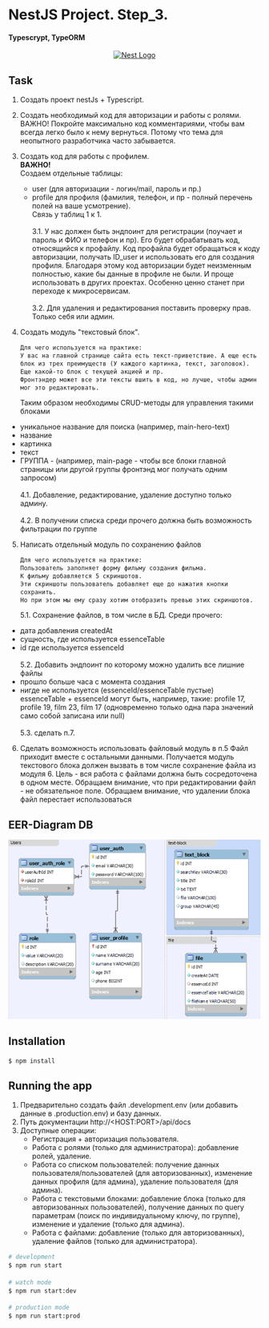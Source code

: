 # NestJS Project. Step_3.
#### Typescrypt, TypeORM

<p align="center">
  <a href="http://nestjs.com/" target="blank"><img src="https://nestjs.com/img/logo-small.svg" width="200" alt="Nest Logo" /></a>
</p>

## Task

1. Создать проект nestJs + Typescript.
2. Создать необходимый код для авторизации и работы с ролями.
   ВАЖНО!
   Покройте максимально код комментариями, чтобы вам всегда легко было к нему вернуться. Потому что тема для неопытного разработчика часто забывается.


3. Создать код для работы с профилем.
   <br><b> ВАЖНО! </b><br>
   Создаем отдельные таблицы:
   * user (для авторизации - логин/mail, пароль и пр.)
   * profile для профиля (фамилия, телефон, и пр - полный перечень полей на ваше усмотрение).<br>
   Связь у таблиц 1 к 1.
    <br><br>
    3.1. У нас должен  быть эндпоинт для регистрации (поучает и пароль и ФИО и телефон и пр). Его будет обрабатывать код, относящийся к профайлу. Код профайла будет обращаться к коду авторизации, получать ID_user и использовать его для создания профиля.
Благодаря этому код авторизации будет неизменным полностью, какие бы данные в профиле не были. И проще использовать в других проектах. Особенно ценно станет при переходе к микросервисам.<br><br>
    3.2. Для удаления и редактирования поставить проверку прав. Только себя или админ.


4. Создать модуль "текстовый блок".
   ```
   Для чего используется на практике:
   У вас на главной странице сайта есть текст-приветствие. А еще есть блок из трех преимуществ (У каждого картинка, текст, заголовок).
   Еще какой-то блок с текущей акцией и пр.
   Фронтэндер может все эти тексты вшить в код, но лучше, чтобы админ мог это редактировать.
   ```
   Таким образом необходимы CRUD-методы для управления такими блоками
- уникальное название для поиска (например, main-hero-text)
- название
- картинка
- текст
- ГРУППА - (например, main-page - чтобы все блоки главной страницы или другой группы фронтэнд мог получать одним запросом)<br><br>
  4.1. Добавление, редактирование, удаление доступно только админу.<br><br>
  4.2. В получении списка среди прочего должна быть возможность фильтрации по группе<br>


5. Написать отдельный модуль по сохранению файлов
   ```
   Для чего используется на практике:
   Пользователь заполняет форму фильму создания фильма.
   К фильму добавляется 5 скриншотов.
   Эти скриншоты пользователь добавляет еще до нажатия кнопки сохранить.
   Но при этом мы ему сразу хотим отобразить превью этих скриншотов.
   ```
   5.1. Сохранение файлов, в том числе в БД.
Среди прочего:
- дата добавления createdAt
- сущность, где используется essenceTable
- id где используется essenceId<br><br>
  5.2. Добавить эндпоинт по которому можно удалить все лишние файлы
- прошло больше часа с момента создания
- нигде не используется (essenceId/essenceTable пустые)
  essenceTable + essenceId могут быть, например, такие: profile 17, profile 19, film 23, film 17 (одновременно только одна пара значений само собой записана или null)<br><br>
  5.3. сделать п.7.


6. Сделать возможность использовать файловый модуль в п.5
   Файл приходит вместе с остальными данными. Получается модуль текстового блока должен вызвать в том числе сохранение файла из модуля 6. Цель - вся работа с файлами должна быть сосредоточена в одном месте.
   Обращаем внимание, что при редактировании файл - не обязательное поле.
   Обращаем внимание, что  удалении блока файл перестает использоваться

## EER-Diagram DB
<p align="center">
  <img src="./eer_NestJs_step3.png" width="650" alt="EER-diagram" /></a>
</p>

## Installation

```bash
$ npm install
```

## Running the app
1. Предварительно создать файл .development.env (или добавить данные в .production.env) и базу данных. 
2. Путь документации http://&lt;HOST:PORT&gt;/api/docs
3. Доступные операции:
   * Регистрация + авторизация пользователя.
   * Работа с ролями (только для администратора): добавление ролей, удаление.
   * Работа со списком пользователей: получение данных пользователя/пользователей (для авторизованных), изменение данных профиля (для админа), удаление пользователя (для админа).
   * Работа с текстовыми блоками: добавление блока (только для авторизованных пользователей), получение данных по query параметрам (поиск по индивидуальному ключу, по группе), изменение и удаление (только для админа).
   * Работа с файлами: добавление (только для авторизованных), удаление файлов (только для администратора).
```bash
# development
$ npm run start 

# watch mode
$ npm run start:dev 

# production mode
$ npm run start:prod
```
